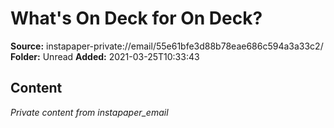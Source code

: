 # What's On Deck for On Deck?

**Source:** instapaper-private://email/55e61bfe3d88b78eae686c594a3a33c2/
**Folder:** Unread
**Added:** 2021-03-25T10:33:43




## Content
*Private content from instapaper_email*
